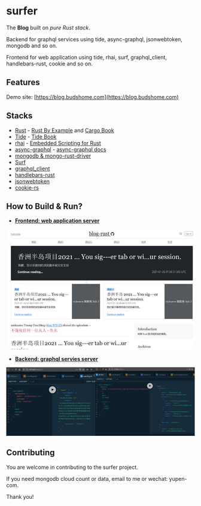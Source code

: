 # surfer

The **Blog** built on *pure Rust stack*. 

Backend for graphql services using tide, async-graphql, jsonwebtoken, mongodb and so on. 

Frontend for web application using tide, rhai, surf, graphql_client, handlebars-rust, cookie and so on.

## Features

Demo site: [https://blog.budshome.com](https://blog.budshome.com)

## Stacks

- [Rust](https://github.com/rust-lang/rust) - [Rust By Example](https://rust-by-example.budshome.com) and [Cargo Book](https://cargo.budshome.com)
- [Tide](https://crates.io/crates/tide) - [Tide Book](https://tide.budshome.com)
- [rhai](https://crates.io/crates/rhai) - [Embedded Scripting for Rust](https://rhai.budshome.com)
- [async-graphql](https://crates.io/crates/async-graphql) - [async-graphql docs](https://async-graphql.budshome.com)
- [mongodb & mongo-rust-driver](https://crates.io/crates/mongodb)
- [Surf](https://crates.io/crates/surf)
- [graphql_client](https://crates.io/crates/graphql_client)
- [handlebars-rust](https://crates.io/crates/handlebars)
- [jsonwebtoken](https://crates.io/crates/jsonwebtoken)
- [cookie-rs](https://crates.io/crates/cookie)

## How to Build & Run?

- [**Frontend: web application server**](./frontend/README.md)

![Frontend Image](./screenshot/client.jpg)

- [**Backend: graphql servies server**](./backend/README.md)

![Graphql Image](./screenshot/graphql.jpg)

## Contributing

You are welcome in contributing to the surfer project. 

If you need mongodb cloud count or data, email to me or wechat: yupen-com.

Thank you!
